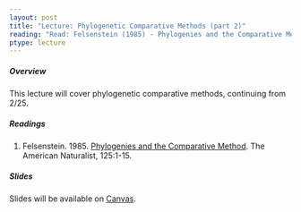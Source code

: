 ```yaml
---
layout: post
title: "Lecture: Phylogenetic Comparative Methods (part 2)"
reading: "Read: Felsenstein (1985) - Phylogenies and the Comparative Method"
ptype: lecture
---
```


##### Overview

This lecture will cover phylogenetic comparative methods, continuing from 2/25.


##### Readings

1. Felsenstein. 1985. [Phylogenies and the Comparative Method](https://www.journals.uchicago.edu/doi/pdfplus/10.1086/284325). The American Naturalist, 125:1-15.

##### Slides

Slides will be available on [Canvas](https://canvas.iastate.edu/courses/68351).
